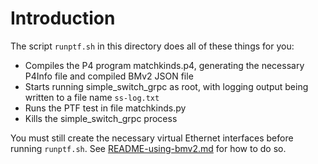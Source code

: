 # Introduction

The script `runptf.sh` in this directory does all of these things for you:

+ Compiles the P4 program matchkinds.p4, generating the necessary
  P4Info file and compiled BMv2 JSON file
+ Starts running simple_switch_grpc as root, with logging output being
  written to a file name `ss-log.txt`
+ Runs the PTF test in file matchkinds.py
+ Kills the simple_switch_grpc process

You must still create the necessary virtual Ethernet interfaces before
running `runptf.sh`.  See
[README-using-bmv2.md](../../README-using-bmv2.md) for how to do so.
